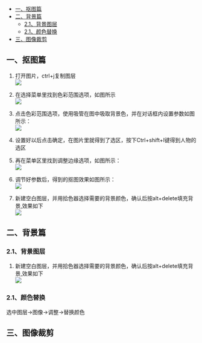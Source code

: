 
- [一、抠图篇](#一抠图篇)
- [二、背景篇](#二背景篇)
  - [2.1、背景图层](#21背景图层)
  - [2.1、颜色替换](#21颜色替换)
- [三、图像裁剪](#三图像裁剪)


## 一、抠图篇

1. 打开图片，ctrl+j复制图层  
![](https://gitee.com/jingxuanye/yjx-pictures/raw/master/pic/20200223120051.png)

2. 在选择菜单里找到色彩范围选项，如图所示  
![](https://gitee.com/jingxuanye/yjx-pictures/raw/master/pic/20200223115727.png)

3. 点击色彩范围选项，使用吸管在图中吸取背景色，并在对话框内设置参数如图所示：  
![](https://gitee.com/jingxuanye/yjx-pictures/raw/master/pic/20200223120134.png)

4. 设置好以后点击确定，在图片里就得到了选区，按下Ctrl+shift+I键得到人物的选区


5. 再在菜单区里找到调整边缘选项，如图所示：  
![](https://gitee.com/jingxuanye/yjx-pictures/raw/master/pic/20200223115856.png)

6. 调节好参数后，得到的抠图效果如图所示：  
![](https://gitee.com/jingxuanye/yjx-pictures/raw/master/pic/20200223155653.png)

7. 新建空白图层，并用拾色器选择需要的背景颜色，确认后按alt+delete填充背景,效果如下  
![](https://gitee.com/jingxuanye/yjx-pictures/raw/master/pic/20200223155913.png)

## 二、背景篇

### 2.1、背景图层
1. 新建空白图层，并用拾色器选择需要的背景颜色，确认后按alt+delete填充背景,效果如下  
![](https://gitee.com/jingxuanye/yjx-pictures/raw/master/pic/20200223155913.png)


### 2.1、颜色替换  
选中图层->图像->调整->替换颜色



## 三、图像裁剪


